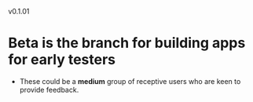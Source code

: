 v0.1.01

# Beta is the branch for building apps for early testers

- These could be a **medium** group of receptive users who are keen to provide feedback.